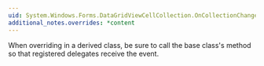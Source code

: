```yaml
---
uid: System.Windows.Forms.DataGridViewCellCollection.OnCollectionChanged(System.ComponentModel.CollectionChangeEventArgs)
additional_notes.overrides: *content
---
```


<p>When overriding <xref href="System.Windows.Forms.DataGridViewCellCollection.OnCollectionChanged(System.ComponentModel.CollectionChangeEventArgs)"></xref> in a derived class, be sure to call the base class's <xref href="System.Windows.Forms.DataGridViewCellCollection.OnCollectionChanged(System.ComponentModel.CollectionChangeEventArgs)"></xref> method so that registered delegates receive the event.</p>


